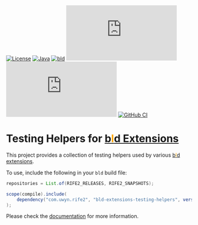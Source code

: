
[![License](https://img.shields.io/badge/license-Apache%20License%202.0-blue.svg)](https://opensource.org/licenses/Apache-2.0)
[![Java](https://img.shields.io/badge/java-17%2B-blue)](https://www.oracle.com/java/technologies/javase/jdk17-archive-downloads.html)
[![bld](https://img.shields.io/badge/2.3.0-FA9052?label=bld&labelColor=2392FF)](https://rife2.com/bld)
[![Release](https://flat.badgen.net/maven/v/metadata-url/repo.rife2.com/releases/com/uwyn/rife2/bld-extenstions-testing-helpers/maven-metadata.xml?color=blue)](https://repo.rife2.com/#/releases/com/uwyn/rife2/bld-extenstions-testing-helpers)
[![Snapshot](https://flat.badgen.net/maven/v/metadata-url/repo.rife2.com/snapshots/com/uwyn/rife2/bld-extenstions-testing-helpers/maven-metadata.xml?label=snapshot)](https://repo.rife2.com/#/snapshots/com/uwyn/rife2/bld-extenstions-testing-helpers)
[![GitHub CI](https://github.com/rife2/bld-extenstions-testing-helpers/actions/workflows/bld.yml/badge.svg)](https://github.com/rife2/bld-extenstions-testing-helpers/actions/workflows/bld.yml)

# Testing Helpers for [b<span style="color:orange">l</span>d Extensions](https://github.com/rife2/bld/wiki/Extensions)

This project provides a collection of testing helpers used by various [b<span style="color:orange">l</span>d extensions](https://github.com/rife2/bld/wiki/Extensions).

To use, include the following in your `bld` build file:

```java
repositories = List.of(RIFE2_RELEASES, RIFE2_SNAPSHOTS);

scope(compile).include(
    dependency("com.uwyn.rife2", "bld-extensions-testing-helpers", version(0, 9, 0, "SNAPSHOT"))
);
```

Please check the [documentation](https://rife2.github.io/bld-extensions-testing-helpers) for more information.
